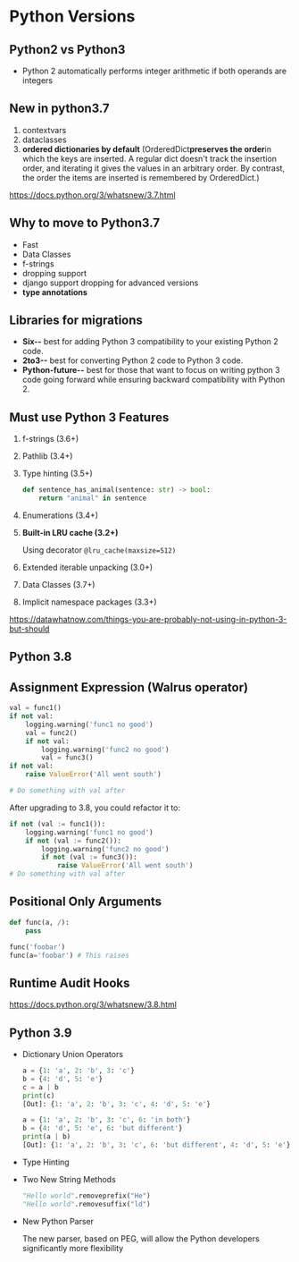 # Python Versions

## Python2 vs Python3

- Python 2 automatically performs integer arithmetic if both operands are integers

## New in python3.7

1. contextvars
2. dataclasses
3. **ordered dictionaries by default** (OrderedDict**preserves the order**in which the keys are inserted. A regular dict doesn't track the insertion order, and iterating it gives the values in an arbitrary order. By contrast, the order the items are inserted is remembered by OrderedDict.)

https://docs.python.org/3/whatsnew/3.7.html

## Why to move to Python3.7

- Fast
- Data Classes
- f-strings
- dropping support
- django support dropping for advanced versions
- **type annotations**

## Libraries for migrations

- **Six--** best for adding Python 3 compatibility to your existing Python 2 code.
- **2to3--** best for converting Python 2 code to Python 3 code.
- **Python-future--** best for those that want to focus on writing python 3 code going forward while ensuring backward compatibility with Python 2.

## Must use Python 3 Features

1. f-strings (3.6+)
2. Pathlib (3.4+)
3. Type hinting (3.5+)

    ```python
    def sentence_has_animal(sentence: str) -> bool:
        return "animal" in sentence
    ```

4. Enumerations (3.4+)
5. **Built-in LRU cache (3.2+)**

    Using decorator `@lru_cache(maxsize=512)`

6. Extended iterable unpacking (3.0+)
7. Data Classes (3.7+)
8. Implicit namespace packages (3.3+)

https://datawhatnow.com/things-you-are-probably-not-using-in-python-3-but-should

## Python 3.8

## Assignment Expression (Walrus operator)

```python
val = func1()
if not val:
    logging.warning('func1 no good')
    val = func2()
    if not val:
        logging.warning('func2 no good')
        val = func3()
if not val:
    raise ValueError('All went south')

# Do something with val after
```

After upgrading to 3.8, you could refactor it to:

```python
if not (val := func1()):
    logging.warning('func1 no good')
    if not (val := func2()):
        logging.warning('func2 no good')
        if not (val := func3()):
            raise ValueError('All went south')
# Do something with val after
```

## Positional Only Arguments

```python
def func(a, /):
    pass

func('foobar')
func(a='foobar') # This raises
```

## Runtime Audit Hooks

https://docs.python.org/3/whatsnew/3.8.html

## Python 3.9

- Dictionary Union Operators

    ```python
    a = {1: 'a', 2: 'b', 3: 'c'}
    b = {4: 'd', 5: 'e'}
    c = a | b
    print(c)
    [Out]: {1: 'a', 2: 'b', 3: 'c', 4: 'd', 5: 'e'}

    a = {1: 'a', 2: 'b', 3: 'c', 6: 'in both'}
    b = {4: 'd', 5: 'e', 6: 'but different'}
    print(a | b)
    [Out]: {1: 'a', 2: 'b', 3: 'c', 6: 'but different', 4: 'd', 5: 'e'}
    ```

- Type Hinting
- Two New String Methods

    ```python
    "Hello world".removeprefix("He")
    "Hello world".removesuffix("ld")
    ```

- New Python Parser

    The new parser, based on PEG, will allow the Python developers significantly more flexibility
